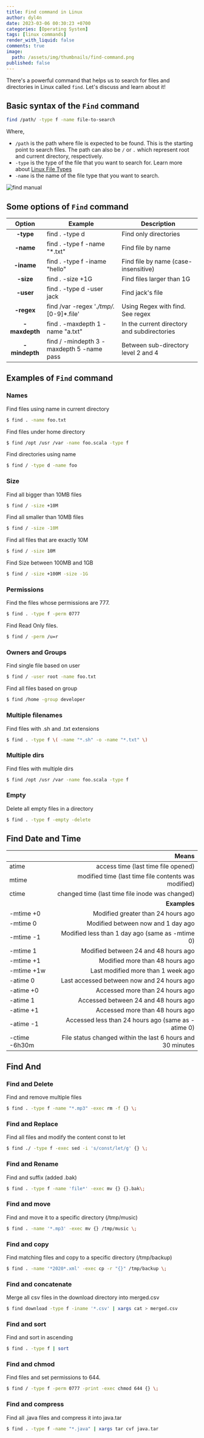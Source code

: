 ```yaml
---
title: Find command in Linux
author: dyl4n
date: 2023-03-06 00:30:23 +0700
categories: [Operating System]
tags: [linux commands]
render_with_liquid: false
comments: true
image:
  path: /assets/img/thumbnails/find-command.png
published: false
---
```


There's a powerful command that helps us to search for files and directories in Linux called `find`. Let's discuss and learn about it!

## Basic syntax of the `Find` command

```bash
find /path/ -type f -name file-to-search
```

Where,

- `/path` is the path where file is expected to be found. This is the starting point to search files. The path can also be `/` or `.` which represent root and current directory, respectively.
- `-type` is the type of the file that you want to search for. Learn more about [Linux File Types](https://quocdat.me/2023/03/05/linux-file-types)
- `-name` is the name of the file type that you want to search.

![find manual](https://user-images.githubusercontent.com/98354414/223011836-225762f9-f131-4729-b671-7c361f810580.png)

## Some options of `Find` command

|  **Option**   | **Example**                               | **Description**                             |
| :-----------: | ----------------------------------------- | ------------------------------------------- |
|   **-type**   | find . -type d                            | Find only directories                       |
|   **-name**   | find . -type f -name "\*.txt"             | Find file by name                           |
|  **-iname**   | find . -type f -iname "hello"             | Find file by name (case-insensitive)        |
|   **-size**   | find . -size +1G                          | Find files larger than 1G                   |
|   **-user**   | find . -type d -user jack                 | Find jack's file                            |
|  **-regex**   | find /var -regex '._/tmp/._[0-9]\*.file'  | Using Regex with find. See regex            |
| **-maxdepth** | find . -maxdepth 1 -name "a.txt"          | In the current directory and subdirectories |
| **-mindepth** | find / -mindepth 3 -maxdepth 5 -name pass | Between sub-directory level 2 and 4         |

## Examples of `Find` command

### Names

Find files using name in current directory

```bash
$ find . -name foo.txt
```

Find files under home directory

```bash
$ find /opt /usr /var -name foo.scala -type f
```

Find directories using name

```bash
$ find / -type d -name foo
```

### Size

Find all bigger than 10MB files

```bash
$ find / -size +10M
```

Find all smaller than 10MB files

```bash
$ find / -size -10M
```

Find all files that are exactly 10M

```bash
$ find / -size 10M
```

Find Size between 100MB and 1GB

```bash
$ find / -size +100M -size -1G
```

### Permissions

Find the files whose permissions are 777.

```bash
$ find . -type f -perm 0777
```

Find Read Only files.

```bash
$ find / -perm /u=r
```

### Owners and Groups

Find single file based on user

```bash
$ find / -user root -name foo.txt
```

Find all files based on group

```bash
$ find /home -group developer
```

### Multiple filenames

Find files with .sh and .txt extensions

```bash
$ find . -type f \( -name "*.sh" -o -name "*.txt" \)
```

### Multiple dirs

Find files with multiple dirs

```bash
$ find /opt /usr /var -name foo.scala -type f
```

### Empty

Delete all empty files in a directory

```bash
$ find . -type f -empty -delete
```

## Find Date and Time

|               |                                                      Means |
| ------------- | ---------------------------------------------------------: |
| atime         |                        access time (last time file opened) |
| mtime         |       modified time (last time file contents was modified) |
| ctime         |            changed time (last time file inode was changed) |
|               |                                               **Examples** |
| -mtime +0     |                         Modified greater than 24 hours ago |
| -mtime 0      |                         Modified between now and 1 day ago |
| -mtime -1     |            Modified less than 1 day ago (same as -mtime 0) |
| -mtime 1      |                       Modified between 24 and 48 hours ago |
| -mtime +1     |                            Modified more than 48 hours ago |
| -mtime +1w    |                         Last modified more than 1 week ago |
| -atime 0      |                 Last accessed between now and 24 hours ago |
| -atime +0     |                            Accessed more than 24 hours ago |
| -atime 1      |                       Accessed between 24 and 48 hours ago |
| -atime +1     |                            Accessed more than 48 hours ago |
| -atime -1     |         Accessed less than 24 hours ago (same as -atime 0) |
| -ctime -6h30m | File status changed within the last 6 hours and 30 minutes |

## Find And

### Find and Delete

Find and remove multiple files

```bash
$ find . -type f -name "*.mp3" -exec rm -f {} \;
```

### Find and Replace

Find all files and modify the content const to let

```bash
$ find ./ -type f -exec sed -i 's/const/let/g' {} \;
```

### Find and Rename

Find and suffix (added .bak)

```bash
$ find . -type f -name 'file*' -exec mv {} {}.bak\;
```

### Find and move

Find and move it to a specific directory (/tmp/music)

```bash
$ find . -name '*.mp3' -exec mv {} /tmp/music \;
```

### Find and copy

Find matching files and copy to a specific directory (/tmp/backup)

```bash
$ find . -name '*2020*.xml' -exec cp -r "{}" /tmp/backup \;
```

### Find and concatenate

Merge all csv files in the download directory into merged.csv

```bash
$ find download -type f -iname '*.csv' | xargs cat > merged.csv
```

### Find and sort

Find and sort in ascending

```bash
$ find . -type f | sort
```

### Find and chmod

Find files and set permissions to 644.

```bash
$ find / -type f -perm 0777 -print -exec chmod 644 {} \;
```

### Find and compress

Find all .java files and compress it into java.tar

```bash
$ find . -type f -name "*.java" | xargs tar cvf java.tar
```
